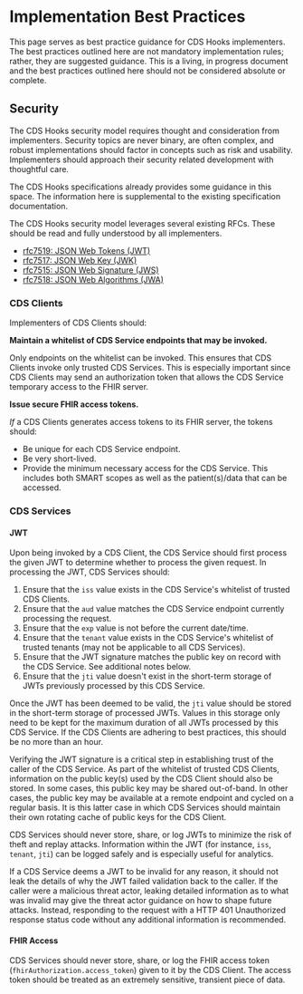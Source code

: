 # Implementation Best Practices

This page serves as best practice guidance for CDS Hooks implementers. The best practices outlined here are not mandatory implementation rules; rather, they are suggested guidance. This is a living, in progress document and the best practices outlined here should not be considered absolute or complete.

## Security

The CDS Hooks security model requires thought and consideration from implementers. Security topics are never binary, are often complex, and robust implementations should factor in concepts such as risk and usability. Implementers should approach their security related development with thoughtful care.

The CDS Hooks specifications already provides some guidance in this space. The information here is supplemental to the existing specification documentation.

The CDS Hooks security model leverages several existing RFCs. These should be read and fully understood by all implementers.

- [rfc7519: JSON Web Tokens (JWT)](https://tools.ietf.org/html/rfc7519)
- [rfc7517: JSON Web Key (JWK)](https://tools.ietf.org/html/rfc7517)
- [rfc7515: JSON Web Signature (JWS)](https://tools.ietf.org/html/rfc7515)
- [rfc7518: JSON Web Algorithms (JWA)](https://tools.ietf.org/html/rfc7518)

### CDS Clients

Implementers of CDS Clients should:

**Maintain a whitelist of CDS Service endpoints that may be invoked.**

Only endpoints on the whitelist can be invoked. This ensures that CDS Clients invoke only trusted CDS Services. This is especially important since CDS Clients may send an authorization token that allows the CDS Service temporary access to the FHIR server.

**Issue secure FHIR access tokens.**

*If* a CDS Clients generates access tokens to its FHIR server, the tokens should:

- Be unique for each CDS Service endpoint.
- Be very short-lived.
- Provide the minimum necessary access for the CDS Service. This includes both SMART scopes as well as the patient(s)/data that can be accessed.

### CDS Services

#### JWT

Upon being invoked by a CDS Client, the CDS Service should first process the given JWT to determine whether to process the given request. In processing the JWT, CDS Services should:

1. Ensure that the `iss` value exists in the CDS Service's whitelist of trusted CDS Clients.
2. Ensure that the `aud` value matches the CDS Service endpoint currently processing the request.
3. Ensure that the `exp` value is not before the current date/time.
4. Ensure that the `tenant` value exists in the CDS Service's whitelist of trusted tenants (may not be applicable to all CDS Services).
5. Ensure that the JWT signature matches the public key on record with the CDS Service. See additional notes below.
6. Ensure that the `jti` value doesn't exist in the short-term storage of JWTs previously processed by this CDS Service.

Once the JWT has been deemed to be valid, the `jti` value should be stored in the short-term storage of processed JWTs. Values in this storage only need to be kept for the maximum duration of all JWTs processed by this CDS Service. If the CDS Clients are adhering to best practices, this should be no more than an hour.

Verifying the JWT signature is a critical step in establishing trust of the caller of the CDS Service. As part of the whitelist of trusted CDS Clients, information on the public key(s) used by the CDS Client should also be stored. In some cases, this public key may be shared out-of-band. In other cases, the public key may be available at a remote endpoint and cycled on a regular basis. It is this latter case in which CDS Services should maintain their own rotating cache of public keys for the CDS Client.

CDS Services should never store, share, or log JWTs to minimize the risk of theft and replay attacks. Information within the JWT (for instance, `iss`, `tenant`, `jti`) can be logged safely and is especially useful for analytics.

If a CDS Service deems a JWT to be invalid for any reason, it should not leak the details of why the JWT failed validation back to the caller. If the caller were a malicious threat actor, leaking detailed information as to what was invalid may give the threat actor guidance on how to shape future attacks. Instead, responding to the request with a HTTP 401 Unauthorized response status code without any additional information is recommended.

#### FHIR Access

CDS Services should never store, share, or log the FHIR access token (`fhirAuthorization.access_token`) given to it by the CDS Client. The access token should be treated as an extremely sensitive, transient piece of data.
